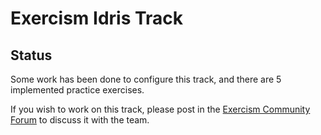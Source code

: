 # Exercism Idris Track

## Status

Some work has been done to configure this track, and there are 5 implemented practice exercises.

If you wish to work on this track, please post in the [Exercism Community Forum](https://forum.exercism.org/c/exercism/building-exercism/125) to discuss it with the team.
